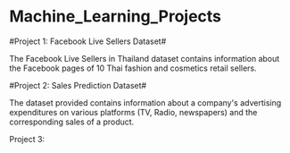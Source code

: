 # Machine_Learning_Projects
#Project 1: Facebook Live Sellers Dataset#

The Facebook Live Sellers in Thailand dataset contains information about the Facebook pages of 10 Thai fashion and cosmetics retail sellers.

#Project 2: Sales Prediction Dataset#

The dataset provided contains information about a company's advertising expenditures on various platforms (TV, Radio, newspapers) and the corresponding sales of a product.

Project 3: 
